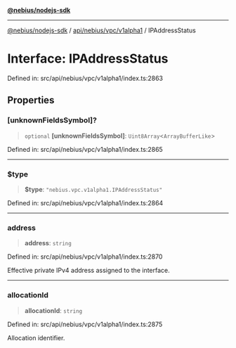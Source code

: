 [**@nebius/nodejs-sdk**](../../../../../README.md)

***

[@nebius/nodejs-sdk](../../../../../README.md) / [api/nebius/vpc/v1alpha1](../README.md) / IPAddressStatus

# Interface: IPAddressStatus

Defined in: src/api/nebius/vpc/v1alpha1/index.ts:2863

## Properties

### \[unknownFieldsSymbol\]?

> `optional` **\[unknownFieldsSymbol\]**: `Uint8Array`\<`ArrayBufferLike`\>

Defined in: src/api/nebius/vpc/v1alpha1/index.ts:2865

***

### $type

> **$type**: `"nebius.vpc.v1alpha1.IPAddressStatus"`

Defined in: src/api/nebius/vpc/v1alpha1/index.ts:2864

***

### address

> **address**: `string`

Defined in: src/api/nebius/vpc/v1alpha1/index.ts:2870

Effective private IPv4 address assigned to the interface.

***

### allocationId

> **allocationId**: `string`

Defined in: src/api/nebius/vpc/v1alpha1/index.ts:2875

Allocation identifier.
